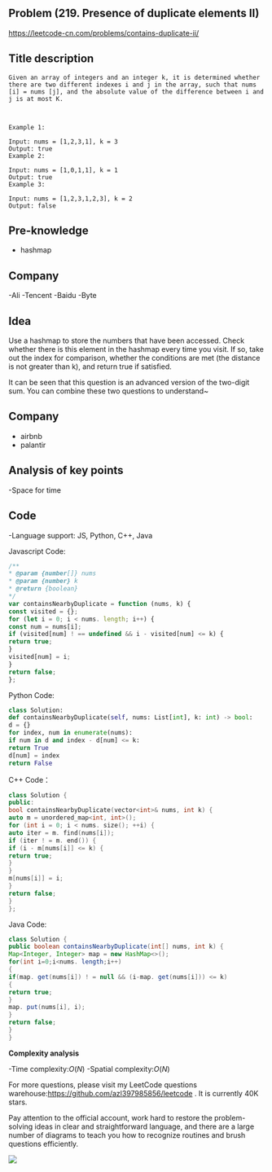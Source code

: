 ## Problem (219. Presence of duplicate elements II)

https://leetcode-cn.com/problems/contains-duplicate-ii/

## Title description

```
Given an array of integers and an integer k, it is determined whether there are two different indexes i and j in the array, such that nums [i] = nums [j], and the absolute value of the difference between i and j is at most K.



Example 1:

Input: nums = [1,2,3,1], k = 3
Output: true
Example 2:

Input: nums = [1,0,1,1], k = 1
Output: true
Example 3:

Input: nums = [1,2,3,1,2,3], k = 2
Output: false

```

## Pre-knowledge

- hashmap

## Company

-Ali
-Tencent
-Baidu
-Byte

## Idea

Use a hashmap to store the numbers that have been accessed. Check whether there is this element in the hashmap every time you visit. If so, take out the index for comparison, whether the conditions are met (the distance is not greater than k), and return true if satisfied.

It can be seen that this question is an advanced version of the two-digit sum. You can combine these two questions to understand~

## Company

- airbnb
- palantir

## Analysis of key points

-Space for time

## Code

-Language support: JS, Python, C++, Java

Javascript Code:

```js
/**
* @param {number[]} nums
* @param {number} k
* @return {boolean}
*/
var containsNearbyDuplicate = function (nums, k) {
const visited = {};
for (let i = 0; i < nums. length; i++) {
const num = nums[i];
if (visited[num] ! == undefined && i - visited[num] <= k) {
return true;
}
visited[num] = i;
}
return false;
};
```

Python Code:

```python
class Solution:
def containsNearbyDuplicate(self, nums: List[int], k: int) -> bool:
d = {}
for index, num in enumerate(nums):
if num in d and index - d[num] <= k:
return True
d[num] = index
return False
```

C++ Code：

```C++
class Solution {
public:
bool containsNearbyDuplicate(vector<int>& nums, int k) {
auto m = unordered_map<int, int>();
for (int i = 0; i < nums. size(); ++i) {
auto iter = m. find(nums[i]);
if (iter ! = m. end()) {
if (i - m[nums[i]] <= k) {
return true;
}
}
m[nums[i]] = i;
}
return false;
}
};
```

Java Code:

```java
class Solution {
public boolean containsNearbyDuplicate(int[] nums, int k) {
Map<Integer, Integer> map = new HashMap<>();
for(int i=0;i<nums. length;i++)
{
if(map. get(nums[i]) ! = null && (i-map. get(nums[i])) <= k)
{
return true;
}
map. put(nums[i], i);
}
return false;
}
}
```

**Complexity analysis**

-Time complexity:$O(N)$
-Spatial complexity:$O(N)$

For more questions, please visit my LeetCode questions warehouse:https://github.com/azl397985856/leetcode . It is currently 40K stars.

Pay attention to the official account, work hard to restore the problem-solving ideas in clear and straightforward language, and there are a large number of diagrams to teach you how to recognize routines and brush questions efficiently.

![](https://p.ipic.vip/hg753q.jpg)
